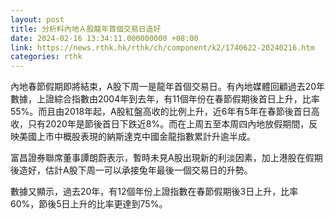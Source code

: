 ```yaml
---
layout: post
title: 分析料內地Ａ股龍年首個交易日造好
date: 2024-02-16 13:34:11.000000000 +08:00
link: https://news.rthk.hk/rthk/ch/component/k2/1740622-20240216.htm
categories: rthk
---
```


內地春節假期即將結束，A股下周一是龍年首個交易日。有內地媒體回顧過去20年數據，上證綜合指數由2004年到去年，有11個年份在春節假期後首日上升，比率55%。而且由2018年起，A股紅盤高收的比例上升，近6年有5年在春節後首日高收，只有2020年是節後首日下跌近8%。而在上周五至本周四內地放假期間，反映美國上市中概股表現的納斯達克中國金龍指數累計升逾半成。

富昌證券聯席董事譚朗蔚表示，暫時未見A股出現新的利淡因素，加上港股在假期後造好，估計A股下周一可以承接兔年最後一個交易日的升勢。

數據又顯示，過去20年，有12個年份上證指數在春節假期後3日上升，比率60%，節後5日上升的比率更達到75%。
